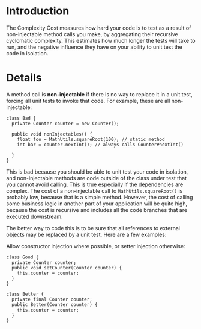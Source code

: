 # Introduction #

The Complexity Cost measures how hard your code is to test as a result of non-injectable method calls you make, by aggregating their recursive cyclomatic complexity. This estimates how much longer the tests will take to run, and the negative influence they have on your ability to unit test the code in isolation.

# Details #

A method call is **non-injectable** if there is no way to replace it in a unit test, forcing all unit tests to invoke that code. For example, these are all non-injectable:

```
class Bad {
  private Counter counter = new Counter();

  public void nonInjectables() {
    float foo = MathUtils.squareRoot(100); // static method
    int bar = counter.nextInt(); // always calls Counter#nextInt()
    
  }
}
```

This is bad because you should be able to unit test your code in isolation, and non-injectable methods are code outside of the class under test that you cannot avoid calling. This is true especially if the dependencies are complex. The cost of a non-injectable call to `MathUtils.squareRoot()` is probably low, because that is a simple method. However, the cost of calling some business logic in another part of your application will be quite high, because the cost is recursive and includes all the code branches that are executed downstream.

The better way to code this is to be sure that all references to external objects may be replaced by a unit test. Here are a few examples:

Allow constructor injection where possible, or setter injection otherwise:
```
class Good {
  private Counter counter;
  public void setCounter(Counter counter) {
    this.counter = counter;
  }
}
```
```
class Better {
  private final Counter counter;
  public Better(Counter counter) {
    this.counter = counter;
  }
}
```